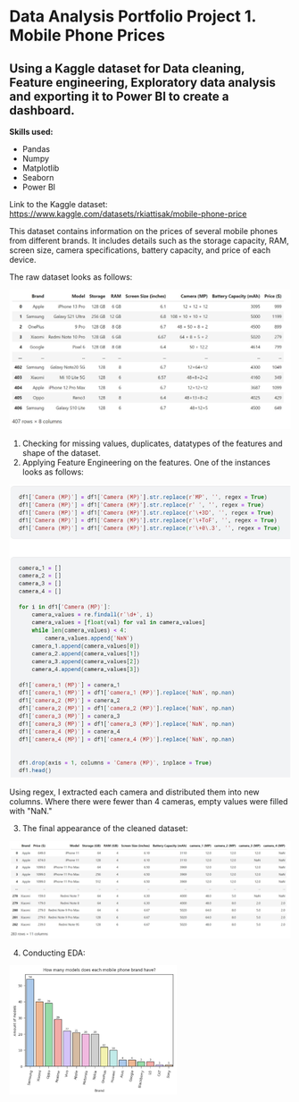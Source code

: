 <h1>Data Analysis Portfolio Project 1. Mobile Phone Prices</h1>

<h2>Using a Kaggle dataset for Data cleaning, Feature engineering, Exploratory data analysis and exporting it to Power BI to create a dashboard.</h2>

**Skills used:**

+ Pandas
+ Numpy
+ Matplotlib
+ Seaborn
+ Power BI

Link to the Kaggle dataset: https://www.kaggle.com/datasets/rkiattisak/mobile-phone-price

This dataset contains information on the prices of several mobile phones from different brands. It includes details such as the storage capacity, RAM, screen size, camera specifications, battery capacity, and price of each device.

The raw dataset looks as follows:

![raw_dataset](dataset_raw.JPG)

1. Checking for missing values, duplicates, datatypes of the features and shape of the dataset.
2. Applying Feature Engineering on the features. One of the instances looks as follows:

![feature_engineering](feature_engineering.JPG)

Using regex, I extracted each camera and distributed them into new columns. Where there were fewer than 4 cameras, empty values were filled with "NaN."

3. The final appearance of the cleaned dataset:

![dataset_clean](dataset_clean.JPG)

4. Conducting EDA:

<img src="p1.JPG" alt="image" width="300" height="auto">
